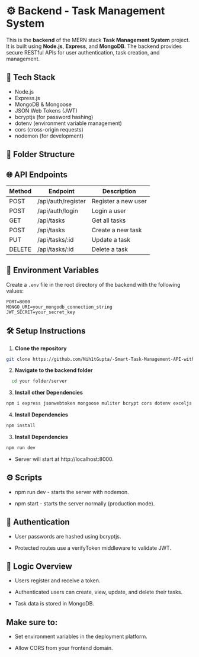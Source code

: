 # ⚙️ Backend - Task Management System

This is the **backend** of the MERN stack **Task Management System** project. It is built using **Node.js**, **Express**, and **MongoDB**. The backend provides secure RESTful APIs for user authentication, task creation, and management.

## 🚀 Tech Stack

- Node.js
- Express.js
- MongoDB & Mongoose
- JSON Web Tokens (JWT)
- bcryptjs (for password hashing)
- dotenv (environment variable management)
- cors (cross-origin requests)
- nodemon (for development)

## 📂 Folder Structure






## 🌐 API Endpoints

| Method | Endpoint           | Description               |
|--------|--------------------|---------------------------|
| POST   | /api/auth/register | Register a new user       |
| POST   | /api/auth/login    | Login a user              |
| GET    | /api/tasks         | Get all tasks             |
| POST   | /api/tasks         | Create a new task         |
| PUT    | /api/tasks/:id     | Update a task             |
| DELETE | /api/tasks/:id     | Delete a task             |

## 🔐 Environment Variables

Create a `.env` file in the root directory of the backend with the following values:

```env
PORT=8000
MONGO_URI=your_mongodb_connection_string
JWT_SECRET=your_secret_key
```

## 🛠️ Setup Instructions

1. **Clone the repository**

```bash
git clone https://github.com/Nih1tGupta/-Smart-Task-Management-API-with-Real-time-Features.git
```

2. **Navigate to the backend folder**

```bash
  cd your folder/server

```

3. **Install other Dependencies**

```bash
npm i express jsonwebtoken mongoose muliter bcrypt cors dotenv exceljs
```

4. **Install Dependencies**

```bash
npm install
```

3. **Install Dependencies**

```bash
npm run dev
```
- Server will start at http://localhost:8000.

## ⚙️ Scripts

- npm run dev - starts the server with nodemon.

- npm start - starts the server normally (production mode).

## 🔐 Authentication

- User passwords are hashed using bcryptjs.

- Protected routes use a verifyToken middleware to validate JWT.


## 🧠 Logic Overview

- Users register and receive a token.

- Authenticated users can create, view, update, and delete their tasks.

- Task data is stored in MongoDB.

## Make sure to:

- Set environment variables in the deployment platform.

- Allow CORS from your frontend domain.


